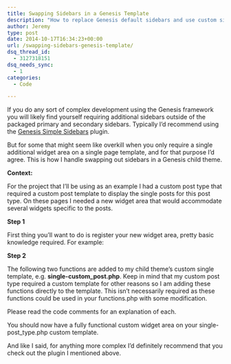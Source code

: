 ```yaml
---
title: Swapping Sidebars in a Genesis Template
description: "How to replace Genesis default sidebars and use custom sidebars without a plugin."
author: Jeremy
type: post
date: 2014-10-17T16:34:23+00:00
url: /swapping-sidebars-genesis-template/
dsq_thread_id:
  - 3127318151
dsq_needs_sync:
  - 1
categories:
  - Code

---
```

If you do any sort of complex development using the Genesis framework you will likely find yourself requiring additional sidebars outside of the packaged primary and secondary sidebars. Typically I&#8217;d recommend using the [Genesis Simple Sidebars][1] plugin.

But for some that might seem like overkill when you only require a single additional widget area on a single page template, and for that purpose I&#8217;d agree. This is how I handle swapping out sidebars in a Genesis child theme.

**Context:**
  
For the project that I&#8217;ll be using as an example I had a custom post type that required a custom post template to display the single posts for this post type. On these pages I needed a new widget area that would accommodate several widgets specific to the posts.

**Step 1**
  
First thing you&#8217;ll want to do is register your new widget area, pretty basic knowledge required. For example:

<script src="https://gist.github.com/jeremyjaymes/2cfe9924e4166e351a99.js"></script>

**Step 2**
  
The following two functions are added to my child theme&#8217;s custom single template, e.g. **single-custom_post.php**. Keep in mind that my custom post type required a custom template for other reasons so I am adding these functions directly to the template. This isn&#8217;t necessarily required as these functions could be used in your functions.php with some modification.

Please read the code comments for an explanation of each.

<script src="https://gist.github.com/jeremyjaymes/3de69a2ebbd82c924ca3.js"></script>

You should now have a fully functional custom widget area on your single-post_type.php custom template. 

And like I said, for anything more complex I&#8217;d definitely recommend that you check out the plugin I mentioned above.

 [1]: https://wordpress.org/plugins/genesis-simple-sidebars/